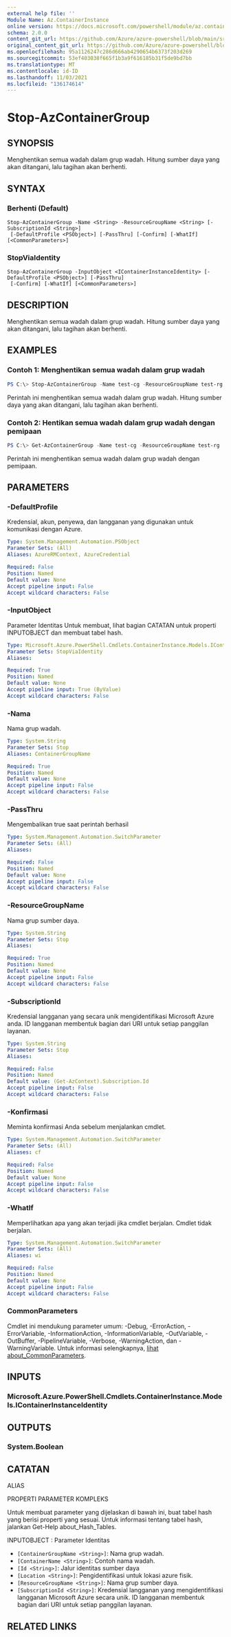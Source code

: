 ```yaml
---
external help file: ''
Module Name: Az.ContainerInstance
online version: https://docs.microsoft.com/powershell/module/az.containerinstance/stop-azcontainergroup
schema: 2.0.0
content_git_url: https://github.com/Azure/azure-powershell/blob/main/src/ContainerInstance/help/Stop-AzContainerGroup.md
original_content_git_url: https://github.com/Azure/azure-powershell/blob/main/src/ContainerInstance/help/Stop-AzContainerGroup.md
ms.openlocfilehash: 95a1126247c286d666ab4290654b6373f203d269
ms.sourcegitcommit: 53ef403038f665f1b3a9f616185b31f5de9bd7bb
ms.translationtype: MT
ms.contentlocale: id-ID
ms.lasthandoff: 11/03/2021
ms.locfileid: "136174614"
---
```

# Stop-AzContainerGroup

## SYNOPSIS
Menghentikan semua wadah dalam grup wadah.
Hitung sumber daya yang akan ditangani, lalu tagihan akan berhenti.

## SYNTAX

### Berhenti (Default)
```
Stop-AzContainerGroup -Name <String> -ResourceGroupName <String> [-SubscriptionId <String>]
 [-DefaultProfile <PSObject>] [-PassThru] [-Confirm] [-WhatIf] [<CommonParameters>]
```

### StopViaIdentity
```
Stop-AzContainerGroup -InputObject <IContainerInstanceIdentity> [-DefaultProfile <PSObject>] [-PassThru]
 [-Confirm] [-WhatIf] [<CommonParameters>]
```

## DESCRIPTION
Menghentikan semua wadah dalam grup wadah.
Hitung sumber daya yang akan ditangani, lalu tagihan akan berhenti.

## EXAMPLES

### Contoh 1: Menghentikan semua wadah dalam grup wadah
```powershell
PS C:\> Stop-AzContainerGroup -Name test-cg -ResourceGroupName test-rg
```

Perintah ini menghentikan semua wadah dalam grup wadah.
Hitung sumber daya yang akan ditangani, lalu tagihan akan berhenti.

### Contoh 2: Hentikan semua wadah dalam grup wadah dengan pemipaan
```powershell
PS C:\> Get-AzContainerGroup -Name test-cg -ResourceGroupName test-rg | Stop-AzContainerGroup
```

Perintah ini menghentikan semua wadah dalam grup wadah dengan pemipaan.

## PARAMETERS

### -DefaultProfile
Kredensial, akun, penyewa, dan langganan yang digunakan untuk komunikasi dengan Azure.

```yaml
Type: System.Management.Automation.PSObject
Parameter Sets: (All)
Aliases: AzureRMContext, AzureCredential

Required: False
Position: Named
Default value: None
Accept pipeline input: False
Accept wildcard characters: False
```

### -InputObject
Parameter Identitas Untuk membuat, lihat bagian CATATAN untuk properti INPUTOBJECT dan membuat tabel hash.

```yaml
Type: Microsoft.Azure.PowerShell.Cmdlets.ContainerInstance.Models.IContainerInstanceIdentity
Parameter Sets: StopViaIdentity
Aliases:

Required: True
Position: Named
Default value: None
Accept pipeline input: True (ByValue)
Accept wildcard characters: False
```

### -Nama
Nama grup wadah.

```yaml
Type: System.String
Parameter Sets: Stop
Aliases: ContainerGroupName

Required: True
Position: Named
Default value: None
Accept pipeline input: False
Accept wildcard characters: False
```

### -PassThru
Mengembalikan true saat perintah berhasil

```yaml
Type: System.Management.Automation.SwitchParameter
Parameter Sets: (All)
Aliases:

Required: False
Position: Named
Default value: None
Accept pipeline input: False
Accept wildcard characters: False
```

### -ResourceGroupName
Nama grup sumber daya.

```yaml
Type: System.String
Parameter Sets: Stop
Aliases:

Required: True
Position: Named
Default value: None
Accept pipeline input: False
Accept wildcard characters: False
```

### -SubscriptionId
Kredensial langganan yang secara unik mengidentifikasi Microsoft Azure anda.
ID langganan membentuk bagian dari URI untuk setiap panggilan layanan.

```yaml
Type: System.String
Parameter Sets: Stop
Aliases:

Required: False
Position: Named
Default value: (Get-AzContext).Subscription.Id
Accept pipeline input: False
Accept wildcard characters: False
```

### -Konfirmasi
Meminta konfirmasi Anda sebelum menjalankan cmdlet.

```yaml
Type: System.Management.Automation.SwitchParameter
Parameter Sets: (All)
Aliases: cf

Required: False
Position: Named
Default value: None
Accept pipeline input: False
Accept wildcard characters: False
```

### -WhatIf
Memperlihatkan apa yang akan terjadi jika cmdlet berjalan.
Cmdlet tidak berjalan.

```yaml
Type: System.Management.Automation.SwitchParameter
Parameter Sets: (All)
Aliases: wi

Required: False
Position: Named
Default value: None
Accept pipeline input: False
Accept wildcard characters: False
```

### CommonParameters
Cmdlet ini mendukung parameter umum: -Debug, -ErrorAction, -ErrorVariable, -InformationAction, -InformationVariable, -OutVariable, -OutBuffer, -PipelineVariable, -Verbose, -WarningAction, dan -WarningVariable. Untuk informasi selengkapnya, [lihat about_CommonParameters](http://go.microsoft.com/fwlink/?LinkID=113216).

## INPUTS

### Microsoft.Azure.PowerShell.Cmdlets.ContainerInstance.Models.IContainerInstanceIdentity

## OUTPUTS

### System.Boolean

## CATATAN

ALIAS

PROPERTI PARAMETER KOMPLEKS

Untuk membuat parameter yang dijelaskan di bawah ini, buat tabel hash yang berisi properti yang sesuai. Untuk informasi tentang tabel hash, jalankan Get-Help about_Hash_Tables.


INPUTOBJECT <IContainerInstanceIdentity> : Parameter Identitas
  - `[ContainerGroupName <String>]`: Nama grup wadah.
  - `[ContainerName <String>]`: Contoh nama wadah.
  - `[Id <String>]`: Jalur identitas sumber daya
  - `[Location <String>]`: Pengidentifikasi untuk lokasi azure fisik.
  - `[ResourceGroupName <String>]`: Nama grup sumber daya.
  - `[SubscriptionId <String>]`: Kredensial langganan yang mengidentifikasi langganan Microsoft Azure secara unik. ID langganan membentuk bagian dari URI untuk setiap panggilan layanan.

## RELATED LINKS

